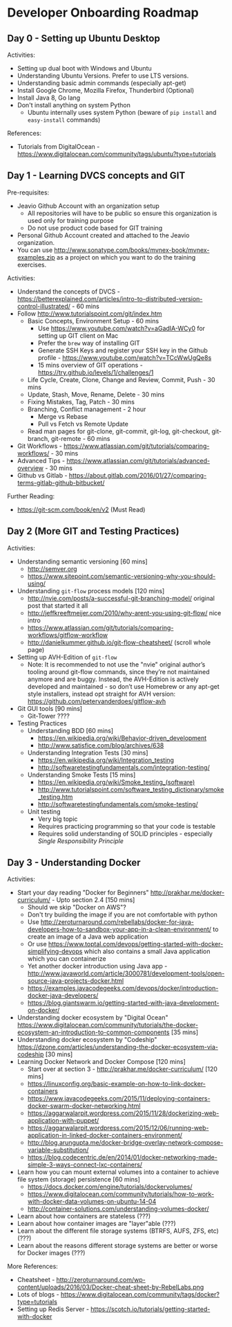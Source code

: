 # Developer Onboarding Roadmap

## Day 0 - Setting up Ubuntu Desktop

Activities:
* Setting up dual boot with Windows and Ubuntu
* Understanding Ubuntu Versions. Prefer to use LTS versions.
* Understanding basic admin commands (especially apt-get)
* Install Google Chrome, Mozilla Firefox, Thunderbird (Optional)
* Install Java 8, Go lang
* Don't install anything on system Python
    - Ubuntu internally uses system Python (beware of `pip install` and `easy-install` commands)

References:
* Tutorials from DigitalOcean - https://www.digitalocean.com/community/tags/ubuntu?type=tutorials

## Day 1 - Learning DVCS concepts and GIT

Pre-requisites: 
* Jeavio Github Account with an organization setup 
	* All repositories will have to be public so ensure this organization is used only for training purpose
	* Do not use product code based for GIT training
* Personal Github Account created and attached to the Jeavio organization.
* You can use http://www.sonatype.com/books/mvnex-book/mvnex-examples.zip as a project on which you want to do the training exercises.

Activities:
* Understand the concepts of DVCS - https://betterexplained.com/articles/intro-to-distributed-version-control-illustrated/ - 60 mins
* Follow http://www.tutorialspoint.com/git/index.htm 
    - Basic Concepts, Environment Setup - 60 mins
        + Use https://www.youtube.com/watch?v=aGadIA-WCy0 for setting up GIT client on Mac
        + Prefer the `brew` way of installing GIT
        + Generate SSH Keys and register your SSH key in the Github profile - https://www.youtube.com/watch?v=TCcWwUgQe8s
        + 15 mins overview of GIT operations - https://try.github.io/levels/1/challenges/1 
    - Life Cycle, Create, Clone, Change and Review, Commit, Push - 30 mins
    - Update, Stash, Move, Rename, Delete - 30 mins
    - Fixing Mistakes, Tag, Patch - 30 mins
    - Branching, Conflict management - 2 hour
        + Merge vs Rebase
        + Pull vs Fetch vs Remote Update
    - Read man pages for git-clone, git-commit, git-log, git-checkout, git-branch, git-remote - 60 mins
* Git Workflows - https://www.atlassian.com/git/tutorials/comparing-workflows/ - 30 mins
* Advanced Tips - https://www.atlassian.com/git/tutorials/advanced-overview - 30 mins
* Github vs Gitlab - https://about.gitlab.com/2016/01/27/comparing-terms-gitlab-github-bitbucket/

Further Reading:
* https://git-scm.com/book/en/v2 (Must Read)

## Day 2 (More GIT and Testing Practices)
Activities:
* Understanding semantic versioning [60 mins]
    - http://semver.org
    - https://www.sitepoint.com/semantic-versioning-why-you-should-using/
* Understanding `git-flow` process models [120 mins]
    - http://nvie.com/posts/a-successful-git-branching-model/ original post that started it all
    - http://jeffkreeftmeijer.com/2010/why-arent-you-using-git-flow/ nice intro
    - https://www.atlassian.com/git/tutorials/comparing-workflows/gitflow-workflow
    - http://danielkummer.github.io/git-flow-cheatsheet/ (scroll whole page)
* Setting up AVH-Edition of `git-flow`
    - Note: It is recommended to not use the "nvie" original author’s tooling around git-flow commands, since they’re not maintained anymore and are buggy. Instead, the AVH-Edition is actively developed and maintained - so don’t use Homebrew or any apt-get style installers, instead opt straight for AVH version: https://github.com/petervanderdoes/gitflow-avh
* Git GUI tools [90 mins]
    - Git-Tower ????
* Testing Practices
    - Understanding BDD [60 mins]
        + https://en.wikipedia.org/wiki/Behavior-driven_development
        + http://www.satisfice.com/blog/archives/638
    - Understanding Integration Tests [30 mins]
        + https://en.wikipedia.org/wiki/Integration_testing
        + http://softwaretestingfundamentals.com/integration-testing/
    - Understanding Smoke Tests [15 mins]
        + https://en.wikipedia.org/wiki/Smoke_testing_(software)
        + http://www.tutorialspoint.com/software_testing_dictionary/smoke_testing.htm
        + http://softwaretestingfundamentals.com/smoke-testing/
    - Unit testing
        + Very big topic
        + Requires practicing programming so that your code is testable
        + Requires solid understanding of SOLID principles - especially *Single Responsibility Principle*

## Day 3 - Understanding Docker

Activities:
* Start your day reading "Docker for Beginners" http://prakhar.me/docker-curriculum/ - Upto section 2.4 [150 mins]
    - Should we skip "Docker on AWS"?
    - Don't try building the image if you are not comfortable with python
    - Use http://zeroturnaround.com/rebellabs/docker-for-java-developers-how-to-sandbox-your-app-in-a-clean-environment/ to create an image of a Java web application
    - Or use https://www.toptal.com/devops/getting-started-with-docker-simplifying-devops which also contains a small Java application which you can containerize
    - Yet another docker introduction using Java app - http://www.javaworld.com/article/3000781/development-tools/open-source-java-projects-docker.html
    - https://examples.javacodegeeks.com/devops/docker/introduction-docker-java-developers/
    - https://blog.giantswarm.io/getting-started-with-java-development-on-docker/
* Understanding docker ecosystem by "Digital Ocean" https://www.digitalocean.com/community/tutorials/the-docker-ecosystem-an-introduction-to-common-components [35 mins]
* Understanding docker ecosystem by "Codeship" https://dzone.com/articles/understanding-the-docker-ecosystem-via-codeship [30 mins]
* Learning Docker Network and Docker Compose [120 mins]
    - Start over at section 3 - http://prakhar.me/docker-curriculum/ [120 mins]
    - https://linuxconfig.org/basic-example-on-how-to-link-docker-containers
    - https://www.javacodegeeks.com/2015/11/deploying-containers-docker-swarm-docker-networking.html
    - https://aggarwalarpit.wordpress.com/2015/11/28/dockerizing-web-application-with-puppet/
    - https://aggarwalarpit.wordpress.com/2015/12/06/running-web-application-in-linked-docker-containers-environment/
    - http://blog.arungupta.me/docker-bridge-overlay-network-compose-variable-substitution/
    - https://blog.codecentric.de/en/2014/01/docker-networking-made-simple-3-ways-connect-lxc-containers/
* Learn how you can mount external volumes into a container to achieve file system (storage) persistence [60 mins]
    - https://docs.docker.com/engine/tutorials/dockervolumes/
    - https://www.digitalocean.com/community/tutorials/how-to-work-with-docker-data-volumes-on-ubuntu-14-04
    - http://container-solutions.com/understanding-volumes-docker/
* Learn about how containers are stateless (???)
* Learn about how container images are "layer"able (???)
* Learn about the different file storage systems (BTRFS, AUFS, ZFS, etc) (???)
* Learn about the reasons different storage systems are better or worse for Docker images (???)

More References:
* Cheatsheet - http://zeroturnaround.com/wp-content/uploads/2016/03/Docker-cheat-sheet-by-RebelLabs.png
* Lots of blogs - https://www.digitalocean.com/community/tags/docker?type=tutorials
* Setting up Redis Server - https://scotch.io/tutorials/getting-started-with-docker
